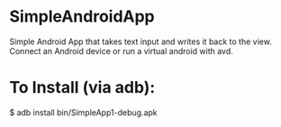 # SimpleAndroidApp
Simple Android App that takes text input and writes it back to the view.
Connect an Android device or run a virtual android with avd.

# To Install (via adb):
  $ adb install bin/SimpleApp1-debug.apk
